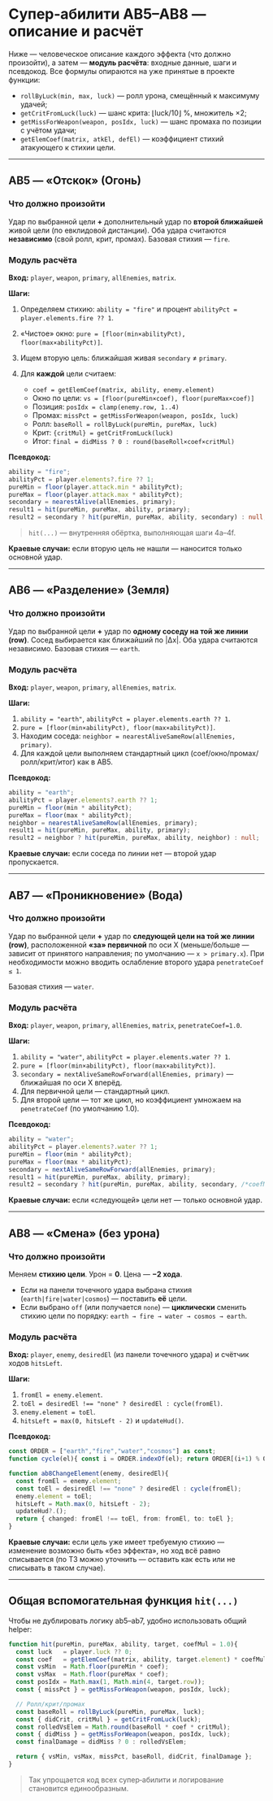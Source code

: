 # Супер‑абилити AB5–AB8 — описание и расчёт

Ниже — человеческое описание каждого эффекта (что должно произойти), а затем — **модуль расчёта**: входные данные, шаги и псевдокод. Все формулы опираются на уже принятые в проекте функции:

* `rollByLuck(min, max, luck)` — ролл урона, смещённый к максимуму удачей;
* `getCritFromLuck(luck)` — шанс крита: ⌊luck/10⌋ %, множитель ×2;
* `getMissForWeapon(weapon, posIdx, luck)` — шанс промаха по позиции с учётом удачи;
* `getElemCoef(matrix, atkEl, defEl)` — коэффициент стихий атакующего к стихии цели.

---

## AB5 — «Отскок» (Огонь)

### Что должно произойти

Удар по выбранной цели **+** дополнительный удар по **второй ближайшей** живой цели (по евклидовой дистанции). Оба удара считаются **независимо** (свой ролл, крит, промах). Базовая стихия — `fire`.

### Модуль расчёта

**Вход:** `player`, `weapon`, `primary`, `allEnemies`, `matrix`.

**Шаги:**

1. Определяем стихию: `ability = "fire"` и процент `abilityPct = player.elements.fire ?? 1`.
2. «Чистое» окно: `pure = [floor(min×abilityPct), floor(max×abilityPct)]`.
3. Ищем вторую цель: ближайшая живая `secondary` ≠ `primary`.
4. Для **каждой** цели считаем:

   * `coef = getElemCoef(matrix, ability, enemy.element)`
   * Окно по цели: `vs = [floor(pureMin×coef), floor(pureMax×coef)]`
   * Позиция: `posIdx = clamp(enemy.row, 1..4)`
   * Промах: `missPct = getMissForWeapon(weapon, posIdx, luck)`
   * Ролл: `baseRoll = rollByLuck(pureMin, pureMax, luck)`
   * Крит: `{critMul} = getCritFromLuck(luck)`
   * Итог: `final = didMiss ? 0 : round(baseRoll×coef×critMul)`

**Псевдокод:**

```ts
ability = "fire";
abilityPct = player.elements?.fire ?? 1;
pureMin = floor(player.attack.min * abilityPct);
pureMax = floor(player.attack.max * abilityPct);
secondary = nearestAlive(allEnemies, primary);
result1 = hit(pureMin, pureMax, ability, primary);
result2 = secondary ? hit(pureMin, pureMax, ability, secondary) : null;
```

> `hit(...)` — внутренняя обёртка, выполняющая шаги 4a–4f.

**Краевые случаи:** если вторую цель не нашли — наносится только основной удар.

---

## AB6 — «Разделение» (Земля)

### Что должно произойти

Удар по выбранной цели **+** удар по **одному соседу на той же линии (row)**. Сосед выбирается как ближайший по |Δx|. Оба удара считаются независимо. Базовая стихия — `earth`.

### Модуль расчёта

**Вход:** `player`, `weapon`, `primary`, `allEnemies`, `matrix`.

**Шаги:**

1. `ability = "earth"`, `abilityPct = player.elements.earth ?? 1`.
2. `pure = [floor(min×abilityPct), floor(max×abilityPct)]`.
3. Находим соседа: `neighbor = nearestAliveSameRow(allEnemies, primary)`.
4. Для каждой цели выполняем стандартный цикл (coef/окно/промах/ролл/крит/итог) как в AB5.

**Псевдокод:**

```ts
ability = "earth";
abilityPct = player.elements?.earth ?? 1;
pureMin = floor(min * abilityPct);
pureMax = floor(max * abilityPct);
neighbor = nearestAliveSameRow(allEnemies, primary);
result1 = hit(pureMin, pureMax, ability, primary);
result2 = neighbor ? hit(pureMin, pureMax, ability, neighbor) : null;
```

**Краевые случаи:** если соседа по линии нет — второй удар пропускается.

---

## AB7 — «Проникновение» (Вода)

### Что должно произойти

Удар по выбранной цели **+** удар по **следующей цели на той же линии (row)**, расположенной **«за» первичной** по оси X (меньше/больше — зависит от принятого направления; по умолчанию — `x > primary.x`). При необходимости можно вводить ослабление второго удара `penetrateCoef ≤ 1`.

Базовая стихия — `water`.

### Модуль расчёта

**Вход:** `player`, `weapon`, `primary`, `allEnemies`, `matrix`, `penetrateCoef=1.0`.

**Шаги:**

1. `ability = "water"`, `abilityPct = player.elements.water ?? 1`.
2. `pure = [floor(min×abilityPct), floor(max×abilityPct)]`.
3. `secondary = nextAliveSameRowForward(allEnemies, primary)` — ближайшая по оси X вперёд.
4. Для первичной цели — стандартный цикл.
5. Для второй цели — тот же цикл, но коэффициент умножаем на `penetrateCoef` (по умолчанию 1.0).

**Псевдокод:**

```ts
ability = "water";
abilityPct = player.elements?.water ?? 1;
pureMin = floor(min * abilityPct);
pureMax = floor(max * abilityPct);
secondary = nextAliveSameRowForward(allEnemies, primary);
result1 = hit(pureMin, pureMax, ability, primary);
result2 = secondary ? hit(pureMin, pureMax, ability, secondary, /*coefMul*/ penetrateCoef) : null;
```

**Краевые случаи:** если «следующей» цели нет — только основной удар.

---

## AB8 — «Смена» (без урона)

### Что должно произойти

Меняем **стихию цели**. Урон = **0**. Цена — **−2 хода**.

* Если на панели точечного удара выбрана стихия (`earth|fire|water|cosmos`) — поставить **её** цели.
* Если выбрано `off` (или получается `none`) — **циклически** сменить стихию цели по порядку: `earth → fire → water → cosmos → earth`.

### Модуль расчёта

**Вход:** `player`, `enemy`, `desiredEl` (из панели точечного удара) и счётчик ходов `hitsLeft`.

**Шаги:**

1. `fromEl = enemy.element`.
2. `toEl = desiredEl !== "none" ? desiredEl : cycle(fromEl)`.
3. `enemy.element = toEl`.
4. `hitsLeft = max(0, hitsLeft - 2)` и `updateHud()`.

**Псевдокод:**

```ts
const ORDER = ["earth","fire","water","cosmos"] as const;
function cycle(el){ const i = ORDER.indexOf(el); return ORDER[(i+1) % ORDER.length]; }

function ab8ChangeElement(enemy, desiredEl){
  const fromEl = enemy.element;
  const toEl = desiredEl !== "none" ? desiredEl : cycle(fromEl);
  enemy.element = toEl;
  hitsLeft = Math.max(0, hitsLeft - 2);
  updateHud?.();
  return { changed: fromEl !== toEl, from: fromEl, to: toEl };
}
```

**Краевые случаи:** если цель уже имеет требуемую стихию — изменение возможно быть «без эффекта», но ход всё равно списывается (по ТЗ можно уточнить — оставить как есть или не списывать в таком случае).

---

## Общая вспомогательная функция `hit(...)`

Чтобы не дублировать логику ab5–ab7, удобно использовать общий helper:

```ts
function hit(pureMin, pureMax, ability, target, coefMul = 1.0){
  const luck   = player.luck ?? 0;
  const coef   = getElemCoef(matrix, ability, target.element) * coefMul;
  const vsMin  = Math.floor(pureMin * coef);
  const vsMax  = Math.floor(pureMax * coef);
  const posIdx = Math.max(1, Math.min(4, target.row));
  const { missPct } = getMissForWeapon(weapon, posIdx, luck);

  // Ролл/крит/промах
  const baseRoll = rollByLuck(pureMin, pureMax, luck);
  const { didCrit, critMul } = getCritFromLuck(luck);
  const rolledVsElem = Math.round(baseRoll * coef * critMul);
  const { didMiss } = getMissForWeapon(weapon, posIdx, luck);
  const finalDamage = didMiss ? 0 : rolledVsElem;

  return { vsMin, vsMax, missPct, baseRoll, didCrit, finalDamage };
}
```

> Так упрощается код всех супер‑абилити и логирование становится единообразным.
